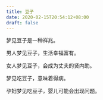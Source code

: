 ```yaml
---
title: 豆子
date: 2020-02-15T20:54:12+08:00
draft: false
---
```


梦见豆子是一种祥兆。


男人梦见豆子，生活幸福富有。


女人梦见豆子，会成为丈夫的贤内助。


梦见吃豆子，意味着得病。


孕妇梦见吃豆子，婴儿可能会出现问题。
